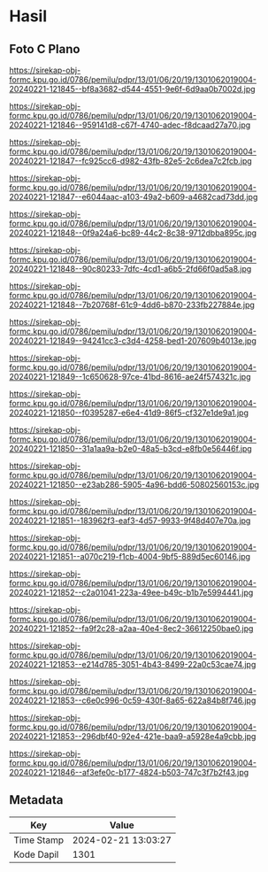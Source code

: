 # Hasil

## Foto C Plano

https://sirekap-obj-formc.kpu.go.id/0786/pemilu/pdpr/13/01/06/20/19/1301062019004-20240221-121845--bf8a3682-d544-4551-9e6f-6d9aa0b7002d.jpg

https://sirekap-obj-formc.kpu.go.id/0786/pemilu/pdpr/13/01/06/20/19/1301062019004-20240221-121846--959141d8-c67f-4740-adec-f8dcaad27a70.jpg

https://sirekap-obj-formc.kpu.go.id/0786/pemilu/pdpr/13/01/06/20/19/1301062019004-20240221-121847--fc925cc6-d982-43fb-82e5-2c6dea7c2fcb.jpg

https://sirekap-obj-formc.kpu.go.id/0786/pemilu/pdpr/13/01/06/20/19/1301062019004-20240221-121847--e6044aac-a103-49a2-b609-a4682cad73dd.jpg

https://sirekap-obj-formc.kpu.go.id/0786/pemilu/pdpr/13/01/06/20/19/1301062019004-20240221-121848--0f9a24a6-bc89-44c2-8c38-9712dbba895c.jpg

https://sirekap-obj-formc.kpu.go.id/0786/pemilu/pdpr/13/01/06/20/19/1301062019004-20240221-121848--90c80233-7dfc-4cd1-a6b5-2fd66f0ad5a8.jpg

https://sirekap-obj-formc.kpu.go.id/0786/pemilu/pdpr/13/01/06/20/19/1301062019004-20240221-121848--7b20768f-61c9-4dd6-b870-233fb227884e.jpg

https://sirekap-obj-formc.kpu.go.id/0786/pemilu/pdpr/13/01/06/20/19/1301062019004-20240221-121849--94241cc3-c3d4-4258-bed1-207609b4013e.jpg

https://sirekap-obj-formc.kpu.go.id/0786/pemilu/pdpr/13/01/06/20/19/1301062019004-20240221-121849--1c650628-97ce-41bd-8616-ae24f574321c.jpg

https://sirekap-obj-formc.kpu.go.id/0786/pemilu/pdpr/13/01/06/20/19/1301062019004-20240221-121850--f0395287-e6e4-41d9-86f5-cf327e1de9a1.jpg

https://sirekap-obj-formc.kpu.go.id/0786/pemilu/pdpr/13/01/06/20/19/1301062019004-20240221-121850--31a1aa9a-b2e0-48a5-b3cd-e8fb0e56446f.jpg

https://sirekap-obj-formc.kpu.go.id/0786/pemilu/pdpr/13/01/06/20/19/1301062019004-20240221-121850--e23ab286-5905-4a96-bdd6-50802560153c.jpg

https://sirekap-obj-formc.kpu.go.id/0786/pemilu/pdpr/13/01/06/20/19/1301062019004-20240221-121851--183962f3-eaf3-4d57-9933-9f48d407e70a.jpg

https://sirekap-obj-formc.kpu.go.id/0786/pemilu/pdpr/13/01/06/20/19/1301062019004-20240221-121851--a070c219-f1cb-4004-9bf5-889d5ec60146.jpg

https://sirekap-obj-formc.kpu.go.id/0786/pemilu/pdpr/13/01/06/20/19/1301062019004-20240221-121852--c2a01041-223a-49ee-b49c-b1b7e5994441.jpg

https://sirekap-obj-formc.kpu.go.id/0786/pemilu/pdpr/13/01/06/20/19/1301062019004-20240221-121852--fa9f2c28-a2aa-40e4-8ec2-36612250bae0.jpg

https://sirekap-obj-formc.kpu.go.id/0786/pemilu/pdpr/13/01/06/20/19/1301062019004-20240221-121853--e214d785-3051-4b43-8499-22a0c53cae74.jpg

https://sirekap-obj-formc.kpu.go.id/0786/pemilu/pdpr/13/01/06/20/19/1301062019004-20240221-121853--c6e0c996-0c59-430f-8a65-622a84b8f746.jpg

https://sirekap-obj-formc.kpu.go.id/0786/pemilu/pdpr/13/01/06/20/19/1301062019004-20240221-121853--296dbf40-92e4-421e-baa9-a5928e4a9cbb.jpg

https://sirekap-obj-formc.kpu.go.id/0786/pemilu/pdpr/13/01/06/20/19/1301062019004-20240221-121846--af3efe0c-b177-4824-b503-747c3f7b2f43.jpg


## Metadata

| Key        | Value               |
| ---------- | ------------------- |
| Time Stamp | 2024-02-21 13:03:27 |
| Kode Dapil | 1301                |



